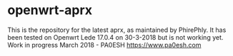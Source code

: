 # openwrt-aprx
This is the repository for the latest aprx, as maintained by PhirePhly.
It has been tested on Openwrt Lede 17.0.4 on 30-3-2018 but is not working yet. Work in progress
March 2018 - PA0ESH
https://www.pa0esh.com
